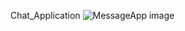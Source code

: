 Chat_Application
![MessageApp image](https://user-images.githubusercontent.com/53995712/106863874-2346ee00-66ef-11eb-9622-10790ce3d1da.jpg)
